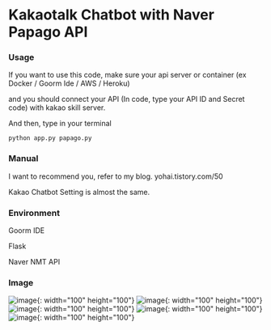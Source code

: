 # Kakaotalk Chatbot with Naver Papago API


### Usage
If you want to use this code, make sure your api server or container (ex Docker / Goorm Ide / AWS / Heroku)

and you should connect your API (In code, type your API ID and Secret code) with kakao skill server.

And then, type in your terminal
```
python app.py papago.py
```

### Manual

I want to recommend you, refer to my blog.
yohai.tistory.com/50

Kakao Chatbot Setting is almost the same.

### Environment

Goorm IDE

Flask

Naver NMT API

### Image
![image](https://user-images.githubusercontent.com/49181231/83630865-7f44fa00-a5d7-11ea-8771-3bd0627a6905.png){: width="100" height="100"}
![image](https://user-images.githubusercontent.com/49181231/83630877-823fea80-a5d7-11ea-854f-b9acc2adc3ac.png){: width="100" height="100"}
![image](https://user-images.githubusercontent.com/49181231/83630887-866c0800-a5d7-11ea-9df7-82cf00a300d8.png){: width="100" height="100"}
![image](https://user-images.githubusercontent.com/49181231/83630892-8835cb80-a5d7-11ea-855d-b711db8c7d8b.png){: width="100" height="100"}
![image](https://user-images.githubusercontent.com/49181231/83630896-89ff8f00-a5d7-11ea-923b-7d040337ebf0.png){: width="100" height="100"}
